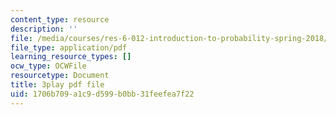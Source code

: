 ```yaml
---
content_type: resource
description: ''
file: /media/courses/res-6-012-introduction-to-probability-spring-2018/1706b709a1c9d599b0bb31feefea7f22_FMrYw7sgyxQ.pdf
file_type: application/pdf
learning_resource_types: []
ocw_type: OCWFile
resourcetype: Document
title: 3play pdf file
uid: 1706b709-a1c9-d599-b0bb-31feefea7f22
---
```


